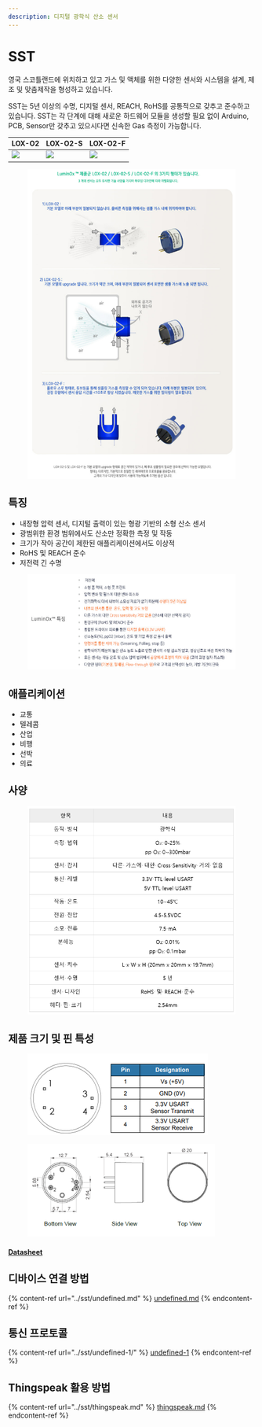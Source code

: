 ```yaml
---
description: 디지털 광학식 산소 센서
---
```


# SST

영국 스코틀랜드에 위치하고 있고 가스 및 액체를 위한 다양한 센서와 시스템을 설계, 제조 및 맞춤제작을 형성하고 있습니다.

SST는 5년 이상의 수명, 디지털 센서, REACH, RoHS를 공통적으로 갖추고 준수하고 있습니다. SST는 각 단계에 대해 새로운 하드웨어 모듈을 생성할 필요 없이 Arduino, PCB, Sensor만 갖추고 있으시다면 신속한 Gas 측정이 가능합니다.

| LOX-O2                                          | LOX-O2-S                                    | LOX-O2-F                                    |
| ----------------------------------------------- | ------------------------------------------- | ------------------------------------------- |
| ​![](../../.gitbook/assets/LOX-02\_Origin.jpg)​ | ​![](../../.gitbook/assets/LOX\_O2\_S.jpg)​ | ​![](../../.gitbook/assets/LOX\_O2\_f.jpg)​ |



<figure><img src="../../.gitbook/assets/SST_LOX_Three_model.PNG" alt=""><figcaption></figcaption></figure>

## 특징

* 내장형 압력 센서, 디지털 출력이 있는 형광 기반의 소형 산소 센서
* 광범위한 환경 범위에서도 산소만 정확한 측정 및 작동
* 크기가 작아 공간이 제한된 애플리케이션에서도 이상적
* RoHS 및 REACH 준수
* 저전력 긴 수명

<figure><img src="../../.gitbook/assets/SST_LOX_SPEC.PNG" alt=""><figcaption></figcaption></figure>

## 애플리케이션

* 교통
* 텔레콤
* 산업
* 비행
* 선박
* 의료

## 사양

<figure><img src="../../.gitbook/assets/LOX_O2_SPEC.PNG" alt=""><figcaption></figcaption></figure>

## 제품 크기 및 핀 특성

<figure><img src="../../.gitbook/assets/LOX_O2_pin.png" alt=""><figcaption></figcaption></figure>

<figure><img src="../../.gitbook/assets/LOX_O2_size.png" alt=""><figcaption></figcaption></figure>

#### [Datasheet](https://sstsensing.com/wp-content/uploads/2018/01/DS0144rev2\_LOX-02-S.pdf)





## 디바이스 연결 방법

{% content-ref url="../sst/undefined.md" %}
[undefined.md](../sst/undefined.md)
{% endcontent-ref %}

## 통신 프로토콜

{% content-ref url="../sst/undefined-1/" %}
[undefined-1](../sst/undefined-1/)
{% endcontent-ref %}

## Thingspeak 활용 방법

{% content-ref url="../sst/thingspeak.md" %}
[thingspeak.md](../sst/thingspeak.md)
{% endcontent-ref %}

